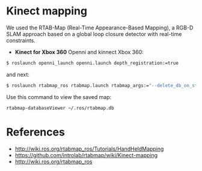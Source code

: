 

# Kinect mapping

We used the RTAB-Map (Real-Time Appearance-Based Mapping), a RGB-D SLAM approach based on a global loop closure detector with real-time constraints. 

* **Kinect for Xbox 360**
Openni and kinnect Xbox 360:

```bash
$ roslaunch openni_launch openni.launch depth_registration:=true
```
and next:
```bash
$ roslaunch rtabmap_ros rtabmap.launch rtabmap_args:="--delete_db_on_start"
```

Use this command to view the saved map:

```bash
rtabmap-databaseViewer ~/.ros/rtabmap.db
```




# References
* http://wiki.ros.org/rtabmap_ros/Tutorials/HandHeldMapping
* https://github.com/introlab/rtabmap/wiki/Kinect-mapping
* http://wiki.ros.org/rtabmap_ros